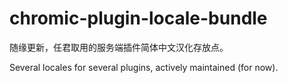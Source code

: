 # chromic-plugin-locale-bundle
随缘更新，任君取用的服务端插件简体中文汉化存放点。

Several locales for several plugins, actively maintained (for now).
